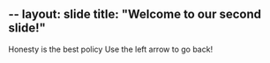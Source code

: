 --
layout: slide
title: "Welcome to our second slide!"
---
Honesty is the best policy
Use the left arrow to go back!
